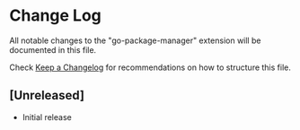 # Change Log

All notable changes to the "go-package-manager" extension will be documented in this file.

Check [Keep a Changelog](http://keepachangelog.com/) for recommendations on how to structure this file.

## [Unreleased]

- Initial release